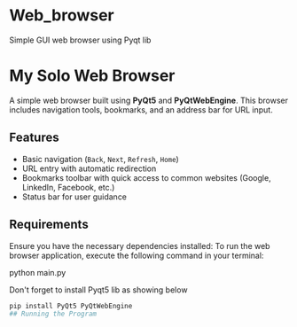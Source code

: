# Web_browser
Simple GUI web browser using Pyqt lib 
# My Solo Web Browser

A simple web browser built using **PyQt5** and **PyQtWebEngine**. This browser includes navigation tools, bookmarks, and an address bar for URL input.

## Features
- Basic navigation (`Back`, `Next`, `Refresh`, `Home`)
- URL entry with automatic redirection
- Bookmarks toolbar with quick access to common websites (Google, LinkedIn, Facebook, etc.)
- Status bar for user guidance

## Requirements
Ensure you have the necessary dependencies installed:
To run the web browser application, execute the following command in your terminal:

python main.py

Don't forget to install Pyqt5 lib as showing below

```bash
pip install PyQt5 PyQtWebEngine
## Running the Program


